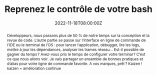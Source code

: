 ---
title: Reprenez le contrôle de votre bash

event: DevFest Strasbourg 2022
event_url: https://devfest.gdgstrasbourg.fr/

location: Strasbourg (Campus CCI)
address:
  street: 234 Avenue de Colmar
  city: Strasbourg
  region: Alsace
  postcode: '67100'
  country: France

summary: Les derniers outils à la mode pour votre terminal
abstract: "Développeurs, nous passons plus de 50 % de notre temps sur la conception et la revue de code. L’autre partie se passe sur l’interface en ligne de commande de l’IDE ou le terminal de l’OS : pour lancer l’application, débugger, lire les logs, mettre à jour les dépendances, analyser les trames réseau… Est-il possible de gagner du temps ? Avez-vous pris le temps de configurer votre terminal ? C’est ce que nous allons voir. Je vais partager un ensemble de bonnes pratiques et d’alias pour votre ligne de commande favorite. A vos marques, prêt ? Kaizen ! kaizen = amélioration continue"

date: "2022-11-18T08:00:00Z"
date_end: "2022-11-18T18:00:00Z"
all_day: false

publishDate: "2022-08-30T00:00:00Z"

authors: [David Aparicio]
tags: [SRE, Quickie, CLI]

featured: false

image:
  caption: 'Crédits: [**Twitter**](https://twitter.com/DevfestSXB/)'
  focal_point: Right

links:
- name: Vidéo
  url: https://youtu.be/ELdOO-08-AE
- icon: comments
  icon_pack: fas
  name: Avis
  url: https://s.42l.fr/devs22 #https://openfeedback.io/V7BjEGqKkMtI9L5hlJqP/2022-11-18/hlgChPIubZP5VxO8EkJb
url_code: ""
url_pdf: "talks/DevFestStrasbourg2022_Cli.pdf"
url_slides: ""
url_video: ""

slides: ""
projects: []
---